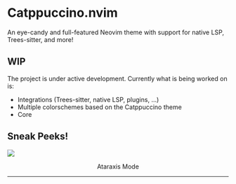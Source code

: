 # Catppuccino.nvim
An eye-candy and full-featured Neovim theme with support for native LSP, Trees-sitter, and more!

## WIP
The project is under active development. Currently what is being worked on is:

+ Integrations (Trees-sitter, native LSP, plugins, ...)
+ Multiple colorschemes based on the Catppuccino theme
+ Core

## Sneak Peeks!

<kbd><img src ="https://i.imgur.com/yIimuJF.png"></kbd>
<p align="center">
	Ataraxis Mode
</p><hr>

